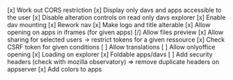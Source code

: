 [x] Work out CORS restriction
[x] Display only davs and apps accessible to the user
[x] Disable alteration controls on read only davs explorer
[x] Enable dav mounting
[x] Rework nav
[x] Make logo and title alterable
[x] Allow opening on apps in iframes (for given apps)
[/] Allow files preview
[x] Allow sharing for selected users -> restrict tokens for a given ressource
[x] Check CSRF token for given conditions
[ ] Allow translations
[ ] Allow onlyoffice opening
[x] Loading on explorer
[x] Foldable apps/davs
[ ] Add security headers (check with mozilla observatory) => remove duplicate headers on appserver
[x] Add colors to apps
